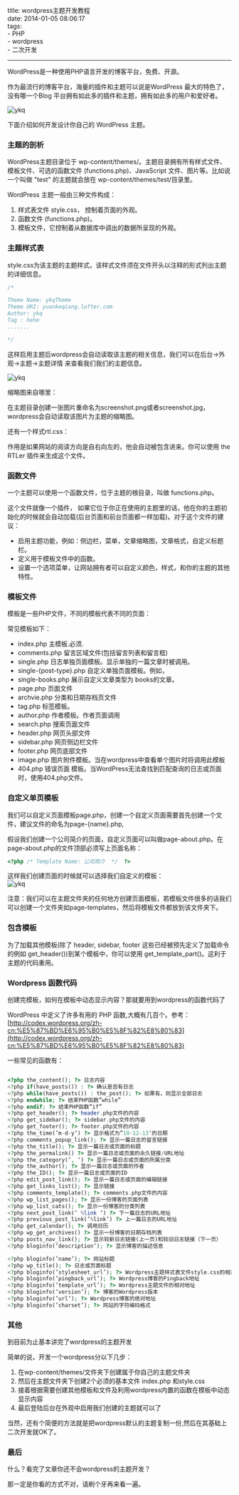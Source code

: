 title: wordpress主题开发教程     
date: 2014-01-05 08:06:17  
tags:   
    - PHP  
    - wordpress     
    - 二次开发     
 
---

WordPress是一种使用PHP语言开发的博客平台，免费、开源。

作为最流行的博客平台，海量的插件和主题可以说是WordPress 最大的特色了，没有哪一个Blog 平台拥有如此多的插件和主题，拥有如此多的用户和爱好者。  

![ykq](http://7xnv0h.com1.z0.glb.clouddn.com/6597301763611602432.png)  

下面介绍如何开发设计你自己的 WordPress 主题。  

### 主题的剖析  
WordPress主题目录位于 wp-content/themes/。主题目录拥有所有样式文件、模板文件、可选的函数文件 (functions.php)、JavaScript 文件、图片等。比如说一个叫做 "test" 的主题就会放在 wp-content/themes/test/目录里。  

WordPress 主题一般由三种文件构成：  
1. 样式表文件 style.css， 控制着页面的外观。  
2. 函数文件 (functions.php)。  
3. 模板文件，它控制着从数据库中调出的数据所呈现的外观。

### 主题样式表 

style.css为该主题的主题样式，该样式文件须在文件开头以注释的形式列出主题的详细信息。  

```css  
/*

Theme Name: ykqTheme
Theme URI: yuankeqiang.lofter.com
Author: ykq
Tag : hehe
.......

*/  

```  
这样启用主题后wordpress会自动读取该主题的相关信息，我们可以在后台->外观->主题->主题详情 来查看我们我们的主题信息。  

![ykq](http://7xnv0h.com1.z0.glb.clouddn.com/1828742923789379496.jpg)  

缩略图来自哪里：

在主题目录创建一张图片重命名为screenshot.png或者screenshot.jpg，wordpress会自动读取该图片为主题的缩略图。

还有一个样式rtl.css：

作用是如果网站的阅读方向是自右向左的，他会自动被包含进来。你可以使用 the RTLer 插件来生成这个文件。

### 函数文件  
一个主题可以使用一个函数文件，位于主题的根目录，叫做 functions.php。

这个文件就像一个插件， 如果它位于你正在使用的主题里的话，他在你的主题初始化的时候就会自动加载(后台页面和前台页面都一样加载)。对于这个文件的建议： 

* 启用主题功能，例如：侧边栏，菜单，文章缩略图，文章格式，自定义标题栏。
* 定义用于模板文件中的函数。
* 设置一个选项菜单，让网站拥有者可以自定义颜色，样式，和你的主题的其他特性。


### 模板文件  
模板是一些PHP文件，不同的模板代表不同的页面：

常见模板如下：

* index.php 主模板.必须.
* comments.php 留言区域文件(包括留言列表和留言框) 
* single.php 日志单独页面模板。显示单独的一篇文章时被调用。  
* single-{post-type}.php 自定义单独页面模板。例如， 
* single-books.php 展示自定义文章类型为 books的文章。
* page.php 页面文件 
* archvie.php 分类和日期存档页文件
* tag.php 标签模板。
* author.php 作者模板。作者页面调用
* search.php 搜索页面文件  
* header.php 网页头部文件 
* sidebar.php 网页侧边栏文件 
* footer.php 网页底部文件 
* image.php 图片附件模板。当在wordpress中查看单个图片时将调用此模板
* 404.php 错误页面 模板。当WordPress无法查找到匹配查询的日志或页面时，使用404.php文件。


### 自定义单页模板  
我们可以自定义页面模板page.php，创建一个自定义页面需要首先创建一个文件，建议文件的命名为page-{name}.php,

假设我们创建一个公司简介的页面，自定义页面可以叫做page-about.php。在page-about.php的文件顶部必须写上页面名称：

```php  
<?php /* Template Name: 公司简介  */  ?>  
```  
这样我们创建页面的时候就可以选择我们自定义的模板：  
![ykq](http://7xnv0h.com1.z0.glb.clouddn.com/6599333661098147095.jpg)  

注意：我们可以在主题文件夹的任何地方创建页面模板，若模板文件很多的话我们可以创建一个文件夹如page-templates，然后将模板文件都放到该文件夹下。  

### 包含模板  

为了加载其他模板(除了 header, sidebar, footer 这些已经被预先定义了加载命令的例如 get_header())到某个模板中，你可以使用 get_template_part()。这利于主题的代码重用。  

### Wordpress 函数代码

创建完模板，如何在模板中动态显示内容？那就要用到wordpress的函数代码了  

WordPress 中定义了许多有用的 PHP 函数,大概有几百个。参考：[http://codex.wordpress.org/zh-cn:%E5%87%BD%E6%95%B0%E5%8F%82%E8%80%83](http://codex.wordpress.org/zh-cn:%E5%87%BD%E6%95%B0%E5%8F%82%E8%80%83)  

一些常见的函数有：  

```php 

<?php the_content(); ?> 日志内容 
<?php if(have_posts()) : ?> 确认是否有日志 
<?php while(have_posts()) : the_post(); ?> 如果有，则显示全部日志 
<?php endwhile; ?> 结束PHP函数”while” 
<?php endif; ?> 结束PHP函数”if” 
<?php get_header(); ?> header.php文件的内容 
<?php get_sidebar(); ?> sidebar.php文件的内容 
<?php get_footer(); ?> footer.php文件的内容 
<?php the_time(’m-d-y’) ?> 显示格式为”10-12-13″的日期 
<?php comments_popup_link(); ?> 显示一篇日志的留言链接 
<?php the_title(); ?> 显示一篇日志或页面的标题 
<?php the_permalink() ?> 显示一篇日志或页面的永久链接/URL地址 
<?php the_category(’, ‘) ?> 显示一篇日志或页面的所属分类 
<?php the_author(); ?> 显示一篇日志或页面的作者 
<?php the_ID(); ?> 显示一篇日志或页面的ID 
<?php edit_post_link(); ?> 显示一篇日志或页面的编辑链接 
<?php get_links_list(); ?> 显示链接 
<?php comments_template(); ?> comments.php文件的内容 
<?php wp_list_pages(); ?> 显示一份博客的页面列表 
<?php wp_list_cats(); ?> 显示一份博客的分类列表 
<?php next_post_link(’ %link ‘) ?> 下一篇日志的URL地址 
<?php previous_post_link(’%link’) ?> 上一篇日志的URL地址 
<?php get_calendar(); ?> 调用日历 
<?php wp_get_archives() ?> 显示一份博客的日期存档列表 
<?php posts_nav_link(); ?> 显示较新日志链接(上一页)和较旧日志链接（下一页） 
<?php bloginfo(’description’); ?> 显示博客的描述信息

<?php bloginfo(’name’); ?> 网站标题 
<?php wp_title(); ?> 日志或页面标题 
<?php bloginfo(’stylesheet_url’); ?> Wordpress主题样式表文件style.css的相对地址 
<?php bloginfo(’pingback_url’); ?> Wordpress博客的Pingback地址 
<?php bloginfo(’template_url’); ?> Wordpress主题文件的相对地址 
<?php bloginfo(’version’); ?> 博客的Wordpress版本 
<?php bloginfo(’url’); ?> Wordpress博客的绝对地址 
<?php bloginfo(’charset’); ?> 网站的字符编码格式  

```  

### 其他  

到目前为止基本讲完了wordpress的主题开发

简单的说，开发一个wordpress分以下几步：

1. 在wp-content/themes/文件夹下创建属于你自己的主题文件夹
2. 然后在主题文件夹下创建2个必须的基本文件 index.php 和style.css 
3. 接着根据需要创建其他模板和文件及利用wordpress内置的函数在模板中动态显示内容
4. 最后登陆后台在外观中启用我们创建的主题就可以了

当然，还有个简便的方法就是把wordpress默认的主题复制一份,然后在其基础上二次开发就OK了。


### 最后  

什么？看完了文章你还不会wordpress的主题开发？

那一定是你看的方式不对，请刷个牙再来看一遍。